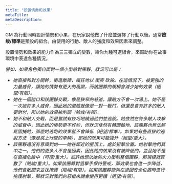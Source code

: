 ```yaml
---
title: "設置情勢和效果"
metaTitle: 
metaDescription: 
---
```


GM 為行動同時設計情勢和小果，在玩家說他做了什麼並選擇了行動以後。通常**險峻/標準**是預設的組合。由使用的行動、敵人的強度和效果因素來調整。

設置情勢和效果的能力作為三三獨立的變數，給你九種可選組合，來幫助你在故事環境中表達各種情況。

_譬如，如果角色獨自面對一個小型敵對團夥，狀況可以是：_

* <em>她直接和對方開幹，衝進敵陣，瘋狂地以 <span class="game-term">衝突</span> 砍殺。在這情況下，被更強的力量威脅，讓她的情勢有更大的風險，而該團夥的規模會減少她的效果（絕望/有限）。</em>
* <em>她在一個隘口和該團夥交戰，像是狹窄的巷道，讓敵方不會一次湧上。她不是一次被許多人威脅，因此她的風險就像是一對一戰鬥，但還是會有許多的敵人要對付，所以她的效果被削弱（險峻/有限）。</em>
* <em>她不和敵人交戰，而是嘗試有技巧地繞過他們並逃脫。她依然在許多敵人攻擊的威脅中，因此她的情勢更不好些，但狀況依然有轉圜餘地，該團夥也無法輕易圍捕她，那麼她逃跑的效果就不會降低（絕望/標準）。如果她有些直接的逃脫方法（像是跳上行駛的車輛），那她的效果可能提升（絕望/重大）。</em>
* <em>該團夥還沒有意識到她——她在鄰近的屋頂上，處於狙擊位置。她射擊他們其中之一。他們的更多人不會是因素，因此她的效果沒有被降低的，並且她不是在直接危險中（可控/重大）。或許她想以她的火力壓制整個團夥，那規模就算數了（險峻/重大）。如果該團夥對狙擊手保持警戒，那效果也會進一步降低，他們會散開來並找掩護（險峻/有限）。如果該團夥能夠在退回安全位置時進行掩護射擊，那狀況對我們的惡棍來說會變得更糟（絕望/有限）。</em>
